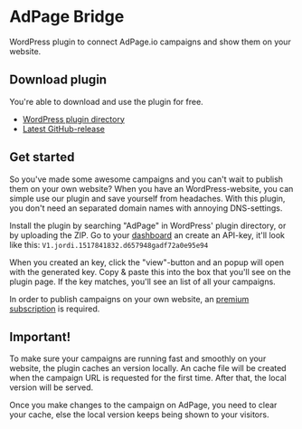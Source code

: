 # AdPage Bridge
WordPress plugin to connect AdPage.io campaigns and show them on your website.

## Download plugin
You're able to download and use the plugin for free.
* [WordPress plugin directory](https://wordpress.org)
* [Latest GitHub-release](https://github.com/jordivantuil/AdPage-Bridge/releases/tag/v1.0)

## Get started
So you've made some awesome campaigns and you can't wait to publish them on your own website?
When you have an WordPress-website, you can simple use our plugin and save yourself from headaches. With this plugin, you don't need an separated domain names with annoying DNS-settings.

Install the plugin by searching "AdPage" in WordPress' plugin directory, or by uploading the ZIP.
Go to your [dashboard](https://app.adpage.io/dashboard/settings) an create an API-key, it'll look like this: `V1.jordi.1517841832.d657948gadf72a0e95e94`

When you created an key, click the "view"-button and an popup will open with the generated key. Copy & paste this into the box that you'll see on the plugin page. If the key matches, you'll see an list of all your campaigns.

In order to publish campaigns on your own website, an [premium subscription](https://app.adpage.io/dashboard/subscription) is required.

## Important!
To make sure your campaigns are running fast and smoothly on your website, the plugin caches an version locally. An cache file will be created when the campaign URL is requested for the first time. After that, the local version will be served.

Once you make changes to the campaign on AdPage, you need to clear your cache, else the local version keeps being shown to your visitors.
